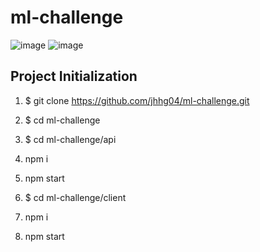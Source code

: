 # ml-challenge
![image](https://user-images.githubusercontent.com/52834318/209487442-9b1ced89-818d-40ce-8498-fecd7298594e.png)
![image](https://user-images.githubusercontent.com/52834318/209487452-b6839b7c-0f5b-42fc-acb0-9cf8c3cfd8cc.png)
## Project Initialization

1. $ git clone https://github.com/jhhg04/ml-challenge.git

2. $ cd ml-challenge

3. $ cd ml-challenge/api

4. npm i

5. npm start

3. $ cd ml-challenge/client

4. npm i

5. npm start
